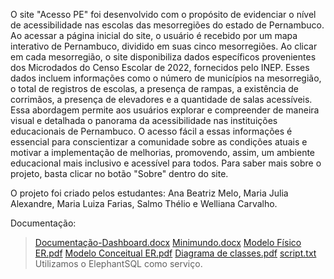 O site "Acesso PE" foi desenvolvido com o propósito de evidenciar o nível de acessibilidade nas escolas das mesorregiões do estado de Pernambuco. Ao acessar a página inicial do site, o usuário é recebido por um mapa interativo de Pernambuco, dividido em suas cinco mesorregiões. Ao clicar em cada mesorregião, o site disponibiliza dados específicos provenientes dos Microdados do Censo Escolar de 2022, fornecidos pelo INEP. Esses dados incluem informações como o número de municípios na mesorregião, o total de registros de escolas, a presença de rampas, a existência de corrimãos, a presença de elevadores e a quantidade de salas acessíveis.
Essa abordagem permite aos usuários explorar e compreender de maneira visual e detalhada o panorama da acessibilidade nas instituições educacionais de Pernambuco. O acesso fácil a essas informações é essencial para conscientizar a comunidade sobre as condições atuais e motivar a implementação de melhorias, promovendo, assim, um ambiente educacional mais inclusivo e acessível para todos.
Para saber mais sobre o projeto, basta clicar no botão "Sobre" dentro do site.

O projeto foi criado pelos estudantes: Ana Beatriz Melo, Maria Julia Alexandre, Maria Luiza Farias, Salmo Thélio e Welliana Carvalho.

Documentação:
> [Documentação-Dashboard.docx](https://github.com/aziul89/ProjetoPI_2023.2/files/13629566/Documentacao-Dashboard.docx)
> [Minimundo.docx](https://github.com/aziul89/ProjetoPI_2023.2/files/13625650/Minimundo.docx)
> [Modelo Físico ER.pdf](https://github.com/aziul89/ProjetoPI_2023.2/files/13625652/Modelo.Fisico.ER.pdf)
> [Modelo Conceitual ER.pdf](https://github.com/aziul89/ProjetoPI_2023.2/files/13625651/Modelo.Conceitual.ER.pdf)
> [Diagrama de classes.pdf](https://github.com/aziul89/ProjetoPI_2023.2/files/13625653/Diagrama.de.classes.pdf)
> [script.txt](https://github.com/aziul89/ProjetoPI_2023.2/files/13625996/script.txt)
> Utilizamos o ElephantSQL como serviço.
